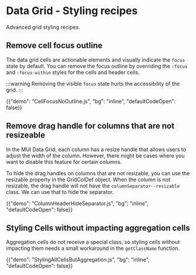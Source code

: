 # Data Grid - Styling recipes

<p class="description">Advanced grid styling recipes.</p>

## Remove cell focus outline

The data grid cells are actionable elements and visually indicate the `focus` state by default.
You can remove the focus outline by overriding the `:focus` and `:focus-within` styles for the cells and header cells.

:::warning
Removing the visible `focus` state hurts the accessibility of the grid.
:::

{{"demo": "CellFocusNoOutline.js", "bg": "inline", "defaultCodeOpen": false}}

## Remove drag handle for columns that are not resizeable

In the MUI Data Grid, each column has a resize handle that allows users to adjust the width of the column.
However, there might be cases where you want to disable this feature for certain columns.

To hide the drag handles on columns that are not resizable, you can use the resizable property in the GridColDef object.
When the column is not resizable, the drag handle will not have the `columnSeparator--resizable` class.
We can use that to hide the separator.

{{"demo": "ColumnHeaderHideSeparator.js", "bg": "inline", "defaultCodeOpen": false}}

## Styling Cells without impacting aggregation cells [<span class="plan-premium"></span>](/x/introduction/licensing/#premium-plan 'Premium plan')

Aggregation cells do not receive a special class, so styling cells without impacting them needs a small workaround in the `getClassName` function.

{{"demo": "StylingAllCellsButAggregation.js", "bg": "inline", "defaultCodeOpen": false}}
